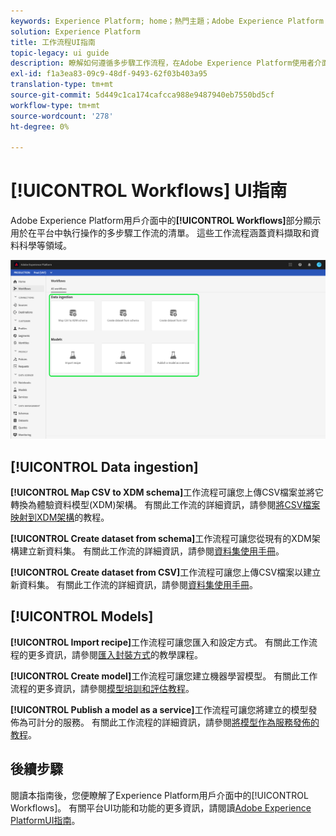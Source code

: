 ```yaml
---
keywords: Experience Platform; home；熱門主題；Adobe Experience Platform；使用手冊；ui指南；工作流ui指南；工作流；工作流使用手冊；
solution: Experience Platform
title: 工作流程UI指南
topic-legacy: ui guide
description: 瞭解如何遵循多步驟工作流程，在Adobe Experience Platform使用者介面中執行常用作業。
exl-id: f1a3ea83-09c9-48df-9493-62f03b403a95
translation-type: tm+mt
source-git-commit: 5d449c1ca174cafcca988e9487940eb7550bd5cf
workflow-type: tm+mt
source-wordcount: '278'
ht-degree: 0%

---
```


# [!UICONTROL Workflows] UI指南

Adobe Experience Platform用戶介面中的&#x200B;**[!UICONTROL Workflows]**&#x200B;部分顯示用於在平台中執行操作的多步驟工作流的清單。 這些工作流程涵蓋資料擷取和資料科學等領域。

![工作流程](./images/workflows/workflows.png)

## [!UICONTROL Data ingestion]

**[!UICONTROL Map CSV to XDM schema]**&#x200B;工作流程可讓您上傳CSV檔案並將它轉換為體驗資料模型(XDM)架構。 有關此工作流的詳細資訊，請參閱[將CSV檔案映射到XDM架構](../ingestion/tutorials/map-a-csv-file.md)的教程。

**[!UICONTROL Create dataset from schema]**&#x200B;工作流程可讓您從現有的XDM架構建立新資料集。 有關此工作流的詳細資訊，請參閱[資料集使用手冊](../catalog/datasets/user-guide.md#schema)。

**[!UICONTROL Create dataset from CSV]**&#x200B;工作流程可讓您上傳CSV檔案以建立新資料集。 有關此工作流的詳細資訊，請參閱[資料集使用手冊](../catalog/datasets/user-guide.md#csv)。

## [!UICONTROL Models]

**[!UICONTROL Import recipe]**&#x200B;工作流程可讓您匯入和設定方式。 有關此工作流程的更多資訊，請參閱[匯入封裝方式](../data-science-workspace/models-recipes/import-packaged-recipe-ui.md)的教學課程。

**[!UICONTROL Create model]**&#x200B;工作流程可讓您建立機器學習模型。 有關此工作流程的更多資訊，請參閱[模型培訓和評估教程](../data-science-workspace/models-recipes/train-evaluate-model-ui.md)。

**[!UICONTROL Publish a model as a service]**&#x200B;工作流程可讓您將建立的模型發佈為可計分的服務。 有關此工作流程的詳細資訊，請參閱[將模型作為服務發佈的教程](../data-science-workspace/models-recipes/publish-model-service-ui.md)。

## 後續步驟

閱讀本指南後，您便瞭解了Experience Platform用戶介面中的[!UICONTROL Workflows]。 有關平台UI功能和功能的更多資訊，請閱讀[Adobe Experience PlatformUI指南](ui-guide.md)。
